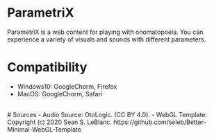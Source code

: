 # ParametriX
ParametriX is a web content for playing with onomatopoeia. You can experience a variety of visuals and sounds with different parameters.
<br>
# Compatibility 
- Windows10: GoogleChorm, Firefox
- MacOS: GoogleChorm, Safari
<br>
# Sources
- Audio Source: OtoLogic. (CC BY 4.0). 
- WebGL Template: Copyright (c) 2020 Sean S. LeBlanc. https://github.com/seleb/Better-Minimal-WebGL-Template
